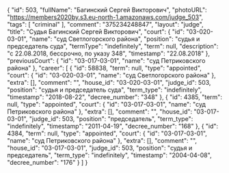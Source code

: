 {
    "id": 503,
    "fullName": "Багинский Сергей Викторович",
    "photoURL": "https://members2020by.s3.eu-north-1.amazonaws.com/judge_503",
    "tags": [
        "criminal"
    ],
    "comment": "375234248847",
    "layout": "judge",
    "title": "Судья Багинский Сергей Викторович",
    "court": {
        "id": "03-020-03-01",
        "name": "суд Светлогорского района",
        "position": "судья и председатель суда",
        "termType": "indefinitely",
        "term": null,
        "description": "c 22.08.2018, бессрочно, по указу 348",
        "timestamp": "22.08.2018"
    },
    "previousCourt": {
        "id": "03-017-03-01",
        "name": "суд Петриковского района"
    },
    "career": [
        {
            "id": 58838,
            "term": null,
            "type": "appointed",
            "court": {
                "id": "03-020-03-01",
                "name": "суд Светлогорского района"
            },
            "extra": [],
            "comment": "",
            "house_id": "03-020-03-01",
            "judge_id": 503,
            "position": "судья и председатель суда",
            "term_type": "indefinitely",
            "timestamp": "2018-08-22",
            "decree_number": "348"
        },
        {
            "id": 4385,
            "term": null,
            "type": "appointed",
            "court": {
                "id": "03-017-03-01",
                "name": "суд Петриковского района"
            },
            "extra": [],
            "comment": "",
            "house_id": "03-017-03-01",
            "judge_id": 503,
            "position": "председатель",
            "term_type": "indefinitely",
            "timestamp": "2011-04-19",
            "decree_number": "168"
        },
        {
            "id": 4384,
            "term": null,
            "type": "appointed",
            "court": {
                "id": "03-017-03-01",
                "name": "суд Петриковского района"
            },
            "extra": [],
            "comment": "",
            "house_id": "03-017-03-01",
            "judge_id": 503,
            "position": "судья и председатель",
            "term_type": "indefinitely",
            "timestamp": "2004-04-08",
            "decree_number": "176"
        }
    ]
}
